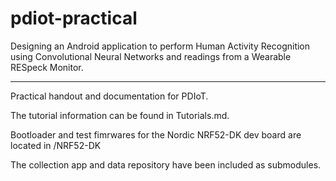 # pdiot-practical

Designing an Android application to perform Human Activity Recognition using Convolutional Neural Networks and readings from a Wearable RESpeck Monitor.

---------------------------------------------

Practical handout and documentation for PDIoT.

The tutorial information can be found in Tutorials.md. 

Bootloader and test fimrwares for the Nordic NRF52-DK dev board are located in /NRF52-DK

The collection app and data repository have been included as submodules. 
